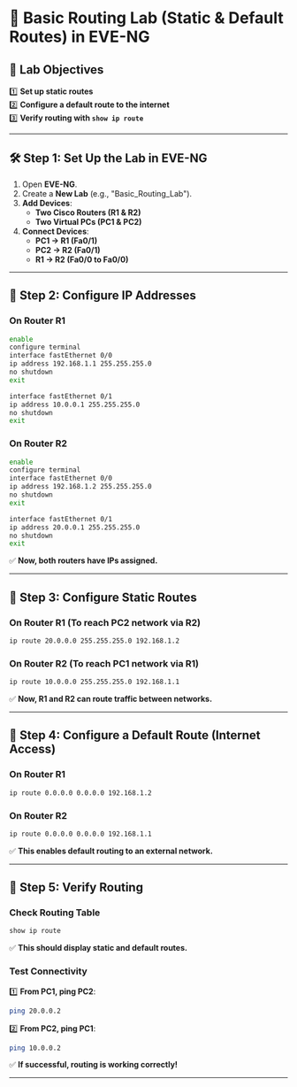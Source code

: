 # 🚀 Basic Routing Lab (Static & Default Routes) in EVE-NG

## 🔹 Lab Objectives

1️⃣ **Set up static routes**  
2️⃣ **Configure a default route to the internet**  
3️⃣ **Verify routing with `show ip route`**

---

## 🛠 Step 1: Set Up the Lab in EVE-NG

1. Open **EVE-NG**.
2. Create a **New Lab** (e.g., "Basic_Routing_Lab").
3. **Add Devices**:
   - **Two Cisco Routers (R1 & R2)**
   - **Two Virtual PCs (PC1 & PC2)**
4. **Connect Devices**:
   - **PC1 → R1 (Fa0/1)**
   - **PC2 → R2 (Fa0/1)**
   - **R1 → R2 (Fa0/0 to Fa0/0)**

---

## 🔹 Step 2: Configure IP Addresses

### **On Router R1**

```bash
enable
configure terminal
interface fastEthernet 0/0
ip address 192.168.1.1 255.255.255.0
no shutdown
exit

interface fastEthernet 0/1
ip address 10.0.0.1 255.255.255.0
no shutdown
exit
```

### **On Router R2**

```bash
enable
configure terminal
interface fastEthernet 0/0
ip address 192.168.1.2 255.255.255.0
no shutdown
exit

interface fastEthernet 0/1
ip address 20.0.0.1 255.255.255.0
no shutdown
exit
```

✅ **Now, both routers have IPs assigned.**

---

## 🔹 Step 3: Configure Static Routes

### **On Router R1** (To reach PC2 network via R2)

```bash
ip route 20.0.0.0 255.255.255.0 192.168.1.2
```

### **On Router R2** (To reach PC1 network via R1)

```bash
ip route 10.0.0.0 255.255.255.0 192.168.1.1
```

✅ **Now, R1 and R2 can route traffic between networks.**

---

## 🔹 Step 4: Configure a Default Route (Internet Access)

### **On Router R1**

```bash
ip route 0.0.0.0 0.0.0.0 192.168.1.2
```

### **On Router R2**

```bash
ip route 0.0.0.0 0.0.0.0 192.168.1.1
```

✅ **This enables default routing to an external network.**

---

## 🔹 Step 5: Verify Routing

### **Check Routing Table**

```bash
show ip route
```

✅ **This should display static and default routes.**

### **Test Connectivity**

1️⃣ **From PC1, ping PC2**:

```bash
ping 20.0.0.2
```

2️⃣ **From PC2, ping PC1**:

```bash
ping 10.0.0.2
```

✅ **If successful, routing is working correctly!**

---
